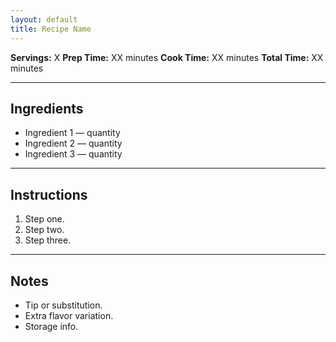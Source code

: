```yaml
---
layout: default
title: Recipe Name
---
```


**Servings:** X
**Prep Time:** XX minutes
**Cook Time:** XX minutes
**Total Time:** XX minutes

---

## Ingredients
- Ingredient 1 — quantity
- Ingredient 2 — quantity
- Ingredient 3 — quantity

---

## Instructions
1. Step one.
2. Step two.
3. Step three.

---

## Notes
- Tip or substitution.
- Extra flavor variation.
- Storage info.
